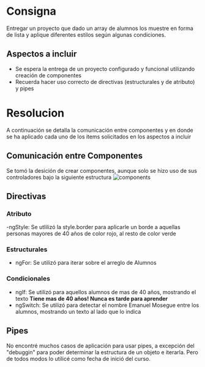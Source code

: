 # Consigna

Entregar un proyecto que dado un array de alumnos los muestre en forma de lista y aplique diferentes estilos según algunas condiciones.

## Aspectos a incluir

- Se espera la entrega de un proyecto configurado y funcional utilizando creación de componentes
- Recuerda hacer uso correcto de directivas (estructurales y de atributo) y pipes

# Resolucion

A continuación se detalla la comunicación entre componentes y en donde se ha aplicado cada uno de los items solicitados en los aspectos a incluir

## Comunicación entre Componentes

Se tomó la desición de crear componentes, aunque solo se hizo uso de sus controladores bajo la siguiente estructura
![components](..\documents/components.jpg)

## Directivas

### Atributo

-ngStyle: Se utlilizó la style.border para aplicarle un borde a aquellas personas mayores de 40 años de color rojo, al resto de color verde

### Estructurales

- ngFor: Se utilizó para iterar sobre el arreglo de Alumnos

### Condicionales

- ngIf: Se utilizó para aquellos alumnos de mas de 40 años, mostrando el texto **Tiene mas de 40 años! Nunca es tarde para aprender**
- ngSwitch: Se utilizó para detectar el nombre Emanuel Mosegue entre los alumnos, mostrando un texto al lado que lo indica

## Pipes

No encontré muchos casos de aplicación para usar pipes, a excepción del "debuggin" para poder determinar la estructura de un objeto e iterarla. Pero de todos modos lo utilicé como fecha de inició del curso.
